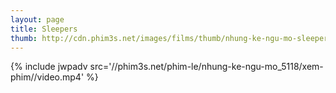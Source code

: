 ```yaml
---
layout: page
title: Sleepers
thumb: http://cdn.phim3s.net/images/films/thumb/nhung-ke-ngu-mo-sleepers-1996.jpg
---
```

{% include jwpadv src='//phim3s.net/phim-le/nhung-ke-ngu-mo_5118/xem-phim//video.mp4' %}